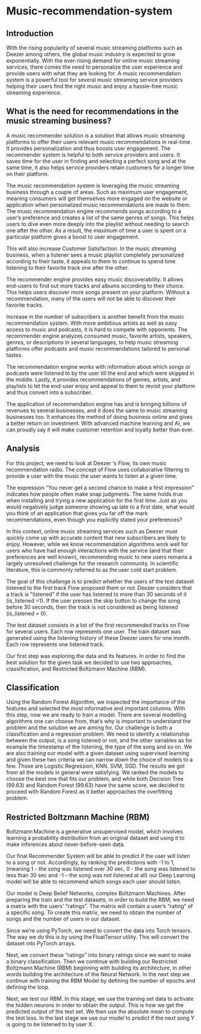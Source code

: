 # Music-recommendation-system

## Introduction 

 

With the rising popularity of several music streaming platforms such as Deezer among others, the global music industry is expected to grow exponentially. With the ever-rising demand for online music streaming services, there comes the need to personalize the user experience and provide users with what they are looking for. A music recommendation system is a powerful tool for several music streaming service providers helping their users find the right music and enjoy a hassle-free music streaming experience. 

## What is the need for recommendations in the music streaming business? 

A music recommender solution is a solution that allows music streaming platforms to offer their users relevant music recommendations in real-time. It provides personalization and thus boosts user engagement. The recommender system is helpful to both service providers and users. It saves time for the user in finding and selecting a perfect song and at the same time, it also helps service providers retain customers for a longer time on their platform. 

The music recommendation system is leveraging the music streaming business through a couple of areas. Such as maximum user engagement, meaning consumers will get themselves more engaged on the website or application when personalized music recommendations are made to them. The music recommendation engine recommends songs according to a user’s preference and creates a list of the same genres of songs. This helps users to dive even more deeply into the playlist without needing to search one after the other. As a result, the maximum of time a user is spent on a particular platform gives a boost to user engagement. 

This will also increase Customer Satisfaction. In the music streaming business, when a listener sees a music playlist completely personalized according to their taste, it appeals to them to continue to spend time listening to their favorite track one after the other.  

The recommender engine provides easy music discoverability. It allows end-users to find out more tracks and albums according to their choice. This helps users discover more songs present on your platform. Without a recommendation, many of the users will not be able to discover their favorite tracks. 

Increase in the number of subscribers is another benefit from the music recommendation system. With more ambitious artists as well as easy access to music and podcasts, it is hard to compete with opponents. The recommender engine analyzes consumed music, favorite artists, speakers, genres, or descriptions in several languages, to help music streaming platforms offer podcasts and music recommendations tailored to personal tastes. 

The recommendation engine works with information about which songs or podcasts were listened to by the user till the end and which were skipped in the middle. Lastly, it provides recommendations of genres, artists, and playlists to let the end-user enjoy and appeal to them to revisit your platform and thus convert into a subscriber. 

 The application of recommendation engine has and is bringing billions of revenues to several businesses, and it does the same to music streaming businesses too. It enhances the method of doing business online and gives a better return on investment. With advanced machine learning and AI, we can proudly say it will make customer retention and loyalty better than ever. 

## Analysis 

For this project, we need to look at Deezer ‘s Flow, its own music recommendation radio. The concept of Flow uses collaborative filtering to provide a user with the music the user wants to listen at a given time.  

The expression “You never get a second chance to make a first impression” indicates how people often make snap judgments. The same holds true when installing and trying a new application for the first time. Just as you would negatively judge someone showing up late to a first date, what would you think of an application that gives you far off the mark recommendations, even though you explicitly stated your preferences? 

In this context, online music streaming services such as Deezer must quickly come up with accurate content that new subscribers are likely to enjoy. However, while we know recommendation algorithms work well for users who have had enough interactions with the service (and that their preferences are well known), recommending music to new users remains a largely unresolved challenge for the research community. In scientific literature, this is commonly referred to as the user cold start problem. 

The goal of this challenge is to predict whether the users of the test dataset listened to the first track Flow proposed them or not. Deezer considers that a track is "listened" if the user has listened to more than 30 seconds of it (is_listened =1). If the user presses the skip button to change the song before 30 seconds, then the track is not considered as being listened (is_listened = 0). 

The test dataset consists in a list of the first recommended tracks on Flow for several users. Each row represents one user. The train dataset was generated using the listening history of these Deezer users for one month. Each row represents one listened track.  

Our first step was exploring the data and its features. In order to find the best solution for the given task we decided to use two approaches, classification, and Restricted Boltzmann Machine (RBM).  

## Classification 

Using the Random Forest Algorithm, we inspected the importance of the features and selected the most informative and important columns. With this step, now we are ready to train a model. There are several modelling algorithms one can choose from, that’s why is important to understand the problem and the solution we are aiming for. Our challenge is both a classification and a regression problem. We need to identify a relationship between the output, is a song listened or not, and the other variables as for example the timestamp of the listening, the type of the song and so on. We are also training our model with a given dataset using supervised learning and given these two criteria we can narrow down the choice of models to a few. Those are Logistic Regression, KNN. SVM, SGD.  The results we got from all the models in general were satisfying. We ranked the models to choose the best one that fits our problem, and while both Decision Tree (99.63) and Random Forest (99.63) have the same score, we decided to proceed with Random Forest as it better approaches the overfitting problem.  

## Restricted Boltzmann Machine (RBM) 

 

Boltzmann Machine is a generative unsupervised model, which involves learning a probability distribution from an original dataset and using it to make inferences about never-before-seen data.  

Our final Recommender System will be able to predict if the user will listen to a song or not. Accordingly, by ranking the predictions with -1 to 1, (meaning 1 - the song was listened over 30 sec, 0 - the song was listened to less than 30 sec and -1 – the song was not listened at all) our Deep Learning model will be able to recommend which songs each user should listen. 

Our model is Deep Belief Networks, complex Boltzmann Machines. After preparing the train and the test datasets, in order to build the RBM, we need a matrix with the users’ “ratings”. The matrix will contain a user’s “rating” of a specific song. To create this matrix, we need to obtain the number of songs and the number of users in our dataset. 

Since we’re using PyTorch, we need to convert the data into Torch tensors. The way we do this is by using the FloatTensor utility. This will convert the dataset into PyTorch arrays.  

Next, we convert these “ratings” into binary ratings since we want to make a binary classification. Then we continue with building our Restricted Boltzmann Machine (RBM) beginning with building its architecture, in other words building the architecture of the Neural Network. In the next step we continue with training the RBM Model by defining the number of epochs and defining the loop.  

Next, we test our RBM. In this stage, we use the training set data to activate the hidden neurons in order to obtain the output. This is how we get the predicted output of the test set. We then use the absolute mean to compute the test loss. In the last stage we use our model to predict if the next song Y is going to be listened to by user X.  

 

